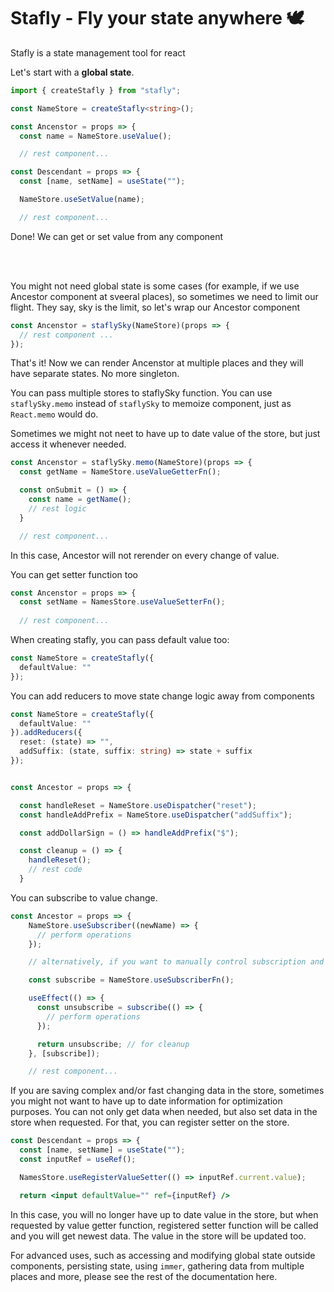 # Stafly - Fly your state anywhere 🕊

Stafly is a state management tool for react

Let's start with a **global state**.

```ts
import { createStafly } from "stafly";

const NameStore = createStafly<string>();

const Ancenstor = props => {
  const name = NameStore.useValue();

  // rest component...

```
```ts
const Descendant = props => {
  const [name, setName] = useState("");

  NameStore.useSetValue(name);

  // rest component...

```
Done!
We can get or set value from any component

<br /><br />

You might not need global state is some cases (for example, if we use Ancestor component at sveeral places), so sometimes we need to limit our flight. They say, sky is the limit, so let's wrap our Ancestor component


```ts
const Ancenstor = staflySky(NameStore)(props => {
  // rest component ...
});
```

That's it! Now we can render Ancenstor at multiple places and they will have separate states.  No more singleton.

You can pass multiple stores to staflySky function.
You can use `staflySky.memo` instead of `staflySky` to memoize component, just as `React.memo` would do.


Sometimes we might not neet to have up to date value of the store, but just access it whenever needed.

```ts
const Ancenstor = staflySky.memo(NameStore)(props => {
  const getName = NameStore.useValueGetterFn();

  const onSubmit = () => {
    const name = getName();
    // rest logic
  }

  // rest component...

```
In this case, Ancestor will not rerender on every change of value.

You can get setter function too 
```ts
const Ancenstor = props => {
  const setName = NamesStore.useValueSetterFn();
  
  // rest component...
```

When creating stafly, you can pass default value too:

```ts
const NameStore = createStafly({
  defaultValue: ""
});
```

You can add reducers to move state change logic away from components

```ts
const NameStore = createStafly({
  defaultValue: ""
}).addReducers({
  reset: (state) => "",
  addSuffix: (state, suffix: string) => state + suffix
});


const Ancestor = props => {

  const handleReset = NameStore.useDispatcher("reset");
  const handleAddPrefix = NameStore.useDispatcher("addSuffix");

  const addDollarSign = () => handleAddPrefix("$");

  const cleanup = () => {
    handleReset();
    // rest code
  }

```

You can subscribe to value change.
```ts
const Ancestor = props => {
    NameStore.useSubscriber((newName) => {
      // perform operations
    });

    // alternatively, if you want to manually control subscription and unsubscription, then you can write:

    const subscribe = NameStore.useSubscriberFn();

    useEffect(() => {
      const unsubscribe = subscribe(() => {
        // perform operations
      });

      return unsubscribe; // for cleanup
    }, [subscribe]);

    // rest component...
```

If you are saving complex and/or fast changing data in the store, sometimes you might not want to have up to date information for optimization purposes.
You can not only get data when needed, but also set data in the store when requested.
For that, you can register setter on the store.

```jsx
const Descendant = props => {
  const [name, setName] = useState("");
  const inputRef = useRef();

  NamesStore.useRegisterValueSetter(() => inputRef.current.value);

  return <input defaultValue="" ref={inputRef} />
```

In this case, you will no longer have up to date value in the store, but when requested by value getter function, registered setter function will be called and you will get newest data. The value in the store will be updated too.


For advanced uses, such as accessing and modifying global state outside components, persisting state, using `immer`, gathering data from multiple places and more, please see the rest of the documentation here.